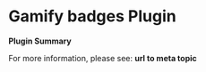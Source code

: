 # **Gamify badges** Plugin

**Plugin Summary**

For more information, please see: **url to meta topic**
